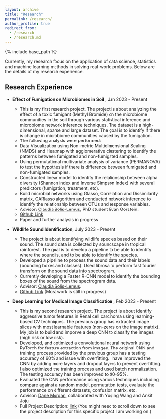 ```yaml
---
layout: archive
title: "Research"
permalink: /research/
author_profile: true
redirect_from: 
  - /research
  - /research.md
---
```


{% include base_path %}

Currently, my research focus on the application of data science, statistics and machine learning methods in solving real-world problems. Below are the details of my research experience.

## Research Experience

* **Effect of Fumigation on Microbiomes in Soil** , Jan 2023 - Present
  * This is my first research project. The project is about analyzing the effect of a toxic fumigant (Methyl Bromide) on the microbiome communities in the soil through various statistical inference and microbiome network inference techniques. The dataset is a high-dimensional, sparse and large dataset. The goal is to identify if there is change in microbiome communities caused by the fumigation.
  * The following analysis were performed:
  * Data Visualization using Non-metric Multidimensional Scaling (NMDS) and Heatmap with agglomerative clustering to identify the patterns between fumigated and non-fumigated samples.
  * Using permutational multivariate analysis of variance (PERMANOVA) to test the hypothesis if there is difference between fumigated and non-fumigated samples.
  * Constructed linear model to identify the relationship between alpha diversity (Shannon index and Inverse Simpson Index) with several predictors (fumigation, treatment, etc). 
  * Build microbial networks using Glasso, Correlation and Dissimilarity matrix, CARlasso algorithm and conducted network inference to identify the relationship between OTUs and response variables.
  * Advisor: [Claudia Solís-Lemus](https://crsl4.github.io/pages/about.html), PhD student Evan Gorstein.
  * [Github Link](https://github.com/evangorstein/fumigation_study)
  * Paper and further analysis in progress

* **Wildlife Sound Identification**, July 2023 - Present
  * The project is about identifying wildlife species based on their sound. The sound data is collected by soundscape in tropical rainforest. The goal is to develop a pipeline to be able to identify where the sound is, and to be able to identify the species. 
  * Developed a pipeline to process the sound data and their labels (bounding boxes and classes). Used librosa to perform fast fourier transform on the sound data into spectrogram. 
  * Currently developing a Faster R-CNN model to identify the bounding boxes of the sound from the spectrogram data.
  * Advisor: [Claudia Solís-Lemus](https://crsl4.github.io/pages/about.html).
  * [Github Link](https://github.com/tianyi0216/Soundscape_Project) (Most work is still in progress)

* **Deep Learning for Medical Image Classification** , Feb 2023 - Present
  * This is my second research project. The project is about identify aggressive tumor features in Renal cell carcinoma using learning-based CV techniques. The previous group has extracted image slices with most learnable features (non-zeros on the image matrix). My job is to build and imporve a deep CNN to classify the images (high risk or low risk). 
  * Developed, and optimized a convolutional neural network using PyTorch for feature extraction from images. The original CNN and training process provided by the previous group has a testing accuracy of 60% and issue with overfitting. I have improved the CNN by adding more layers and dropout layers to prevent overfitting. I also optimized the training process and used batch normalization. The testing accuracy has been improved to 90-95%.
  * Evaluated the CNN performance using various techniques including compare against a random model, permutation tests, evaluate the performance on different datasets, confusion matrix, etc.
  * Advisor: [Dane Morgan](https://directory.engr.wisc.edu/mse/Faculty/Morgan_Dane/), collaborated with Yuqing Wang and Ankit Joju
  * Full Project Description: [link](https://skunkworks.engr.wisc.edu/projects/) (You might need to scroll down to see the project description for this specific project I am working on.)

